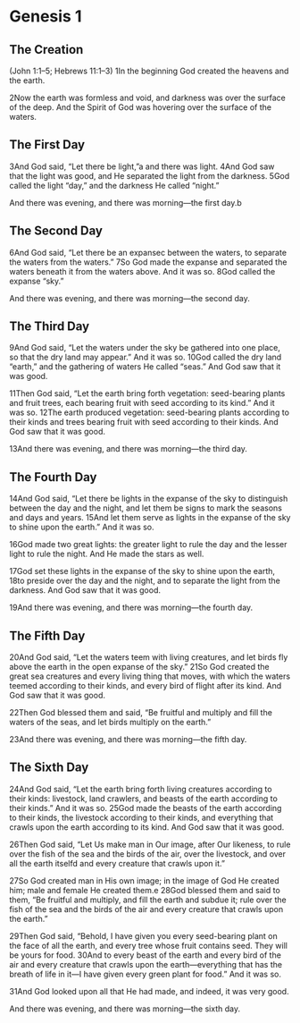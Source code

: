 # Genesis 1

## The Creation
(John 1:1–5; Hebrews 11:1–3)
1In the beginning God created the heavens and the earth.

2Now the earth was formless and void, and darkness was over the surface of the deep. And the Spirit of God was hovering over the surface of the waters.

## The First Day

3And God said, “Let there be light,”a and there was light. 4And God saw that the light was good, and He separated the light from the darkness. 5God called the light “day,” and the darkness He called “night.”

And there was evening, and there was morning—the first day.b

## The Second Day

6And God said, “Let there be an expansec between the waters, to separate the waters from the waters.” 7So God made the expanse and separated the waters beneath it from the waters above. And it was so. 8God called the expanse “sky.”

And there was evening, and there was morning—the second day.

## The Third Day

9And God said, “Let the waters under the sky be gathered into one place, so that the dry land may appear.” And it was so. 10God called the dry land “earth,” and the gathering of waters He called “seas.” And God saw that it was good.

11Then God said, “Let the earth bring forth vegetation: seed-bearing plants and fruit trees, each bearing fruit with seed according to its kind.” And it was so. 12The earth produced vegetation: seed-bearing plants according to their kinds and trees bearing fruit with seed according to their kinds. And God saw that it was good.

13And there was evening, and there was morning—the third day.

## The Fourth Day

14And God said, “Let there be lights in the expanse of the sky to distinguish between the day and the night, and let them be signs to mark the seasons and days and years. 15And let them serve as lights in the expanse of the sky to shine upon the earth.” And it was so.

16God made two great lights: the greater light to rule the day and the lesser light to rule the night. And He made the stars as well.

17God set these lights in the expanse of the sky to shine upon the earth, 18to preside over the day and the night, and to separate the light from the darkness. And God saw that it was good.

19And there was evening, and there was morning—the fourth day.

## The Fifth Day

20And God said, “Let the waters teem with living creatures, and let birds fly above the earth in the open expanse of the sky.” 21So God created the great sea creatures and every living thing that moves, with which the waters teemed according to their kinds, and every bird of flight after its kind. And God saw that it was good.

22Then God blessed them and said, “Be fruitful and multiply and fill the waters of the seas, and let birds multiply on the earth.”

23And there was evening, and there was morning—the fifth day.

## The Sixth Day

24And God said, “Let the earth bring forth living creatures according to their kinds: livestock, land crawlers, and beasts of the earth according to their kinds.” And it was so. 25God made the beasts of the earth according to their kinds, the livestock according to their kinds, and everything that crawls upon the earth according to its kind. And God saw that it was good.

26Then God said, “Let Us make man in Our image, after Our likeness, to rule over the fish of the sea and the birds of the air, over the livestock, and over all the earth itselfd and every creature that crawls upon it.”

27So God created man in His own image;
in the image of God He created him;
male and female He created them.e
28God blessed them and said to them, “Be fruitful and multiply, and fill the earth and subdue it; rule over the fish of the sea and the birds of the air and every creature that crawls upon the earth.”

29Then God said, “Behold, I have given you every seed-bearing plant on the face of all the earth, and every tree whose fruit contains seed. They will be yours for food. 30And to every beast of the earth and every bird of the air and every creature that crawls upon the earth—everything that has the breath of life in it—I have given every green plant for food.” And it was so.

31And God looked upon all that He had made, and indeed, it was very good.

And there was evening, and there was morning—the sixth day.